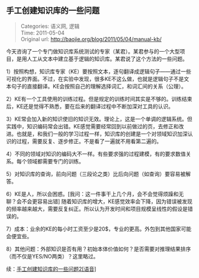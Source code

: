 手工创建知识库的一些问题
---
    
> Categories: 语义网, 逻辑  
> Time: 2011-05-04  
> Original url: <http://baojie.org/blog/2011/05/04/manual-kb/>
    
今天咨询了一个专门做知识库系统测试的专家（某君）。某君参与的一个大型项目，是用人工从文本中建立基于逻辑的知识库。某君说了这个方法的一些问题。

1）按照构想，知识库专家（KE）要按照文本，逐句翻译成逻辑句子——通过一些可视化的界面。不过，在实验中发现，很多KE不这么做，也就是逻辑句子不是文本句子的直接翻译。KE会按照自己的理解选择词汇，和词汇间的关系（公理）。

2）KE有一个工具使用的训练过程。但是规定的训练时间其实是不够的。训练结束后，KE还是觉得不熟悉，要在后来的翻译过程中不断加深对工具的认识。

3）KE常会加入新的知识使旧的知识无效。理论上，这是一个单调的逻辑系统。但实践中，知识编码常会出错。KE感觉需要经常回到以前做过的页，去修正和改进。也就是，和我们一般的学习过程一样，知识库的创建是一个对领域知识加深认识的过程，需要反复、逐步修正。不是看了一遍就不用看第二遍的。

4）不同的领域对知识的编码大不一样。有些要求强的过程建模，有的要求数值关系。每个领域都需要专门的训练。

5）对知识库的查询，前向问题（三段论之类）比后向问题（如查询）要容易被解答。

6）KE是人，所以会困惑。[我问：这一件事干上几个月，会不会觉得烦躁和无聊？会不会更容易出错] 随着知识库的增大，KE感觉效率会下降，因为错误被发现的频率越来越大，需要反复纠正。所以认为开发时间和项目规模呈线性的假设是错误的。

7）成本：业余的KE的每小时工资至少是20$，专业的更高。外包到其他国家可能会便宜些。

8）其他问题：外部知识是否有用？初始本体价值如何？是否需要对推理结果排序（而不仅是YES/NO两类）？这里略过。

续：[手工创建知识库的一些问题2[语音]](blog.baojie.org/2011/05/13/audio-post-10/)     
    